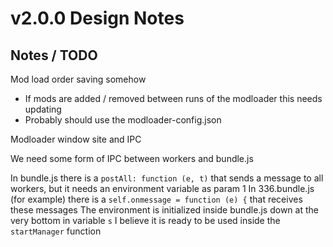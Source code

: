 # v2.0.0 Design Notes

## Notes / TODO

Mod load order saving somehow  

- If mods are added / removed between runs of the modloader this needs updating  
- Probably should use the modloader-config.json  

Modloader window site and IPC

We need some form of IPC between workers and bundle.js

In bundle.js there is a `postAll: function (e, t)` that sends a message to all workers, but it needs an environment variable as param 1
In 336.bundle.js (for example) there is a `self.onmessage = function (e) {` that receives these messages
The environment is initialized inside bundle.js down at the very bottom in variable `s`
I believe it is ready to be used inside the `startManager` function